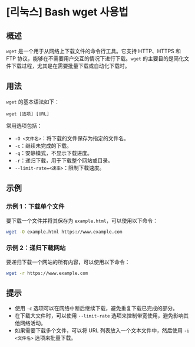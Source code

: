# [리눅스] Bash wget 사용법

## 概述
`wget` 是一个用于从网络上下载文件的命令行工具。它支持 HTTP、HTTPS 和 FTP 协议，能够在不需要用户交互的情况下进行下载。`wget` 的主要目的是简化文件下载过程，尤其是在需要批量下载或自动化下载时。

## 用法
`wget` 的基本语法如下：
```
wget [选项] [URL]
```
常用选项包括：
- `-O <文件名>`：将下载的文件保存为指定的文件名。
- `-c`：继续未完成的下载。
- `-q`：安静模式，不显示下载进度。
- `-r`：递归下载，用于下载整个网站或目录。
- `--limit-rate=<速率>`：限制下载速度。

## 示例
### 示例 1：下载单个文件
要下载一个文件并将其保存为 `example.html`，可以使用以下命令：
```bash
wget -O example.html https://www.example.com
```

### 示例 2：递归下载网站
要递归下载一个网站的所有内容，可以使用以下命令：
```bash
wget -r https://www.example.com
```

## 提示
- 使用 `-c` 选项可以在网络中断后继续下载，避免重复下载已完成的部分。
- 在下载大文件时，可以使用 `--limit-rate` 选项来控制带宽使用，避免影响其他网络活动。
- 如果需要下载多个文件，可以将 URL 列表放入一个文本文件中，然后使用 `-i <文件名>` 选项来批量下载。